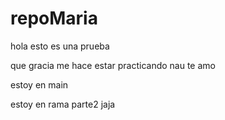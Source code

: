 # repoMaria
hola
esto es una prueba

que gracia me hace estar practicando
nau te amo

estoy en main

estoy en rama parte2
jaja